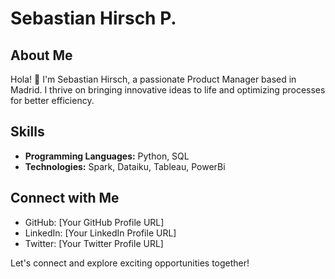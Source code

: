 # Sebastian Hirsch P.

## About Me

Hola! 👋 I'm Sebastian Hirsch, a passionate Product Manager based in Madrid. I thrive on bringing innovative ideas to life and optimizing processes for better efficiency.

## Skills

- **Programming Languages:** Python, SQL
- **Technologies:** Spark, Dataiku, Tableau, PowerBi

## Connect with Me

- GitHub: [Your GitHub Profile URL]
- LinkedIn: [Your LinkedIn Profile URL]
- Twitter: [Your Twitter Profile URL]

Let's connect and explore exciting opportunities together!
